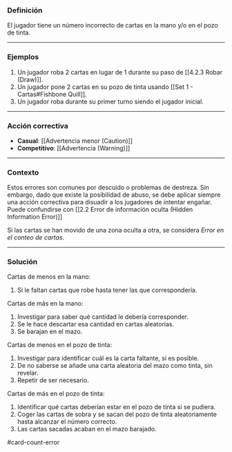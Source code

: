 ### Definición
El jugador tiene un número incorrecto de cartas en la mano y/o en el pozo de tinta.

---

### Ejemplos
1. Un jugador roba 2 cartas en lugar de 1 durante su  paso de [[4.2.3 Robar (Draw)]].  
2. Un jugador pone 2 cartas en su pozo de tinta usando [[Set 1 - Cartas#Fishbone Quill]].      
3. Un jugador roba durante su primer turno siendo el jugador inicial.      

---

### Acción correctiva

- **Casual**: [[Advertencia menor (Caution)]]
- **Competitivo**: [[Advertencia (Warning)]]

---

### Contexto
Estos errores son comunes por descuido o problemas de destreza. Sin embargo, dado que existe la posibilidad de abuso, se debe aplicar siempre una acción correctiva para disuadir a los jugadores de intentar engañar.
Puede confundirse con [[2.2 Error de información oculta (Hidden Information Error)]]

 Si las cartas se han movido de una zona oculta a otra, se considera *Error en el conteo de cartas*. 
 
---

### Solución

Cartas de menos en la mano:
 1. Si le faltan cartas que robe hasta tener las que correspondería.

Cartas de más en la mano:
1. Investigar para saber qué cantidad le debería corresponder.
2. Se le hace descartar esa cantidad en cartas aleatorias.
3. Se barajan en el mazo.

Cartas de menos en el pozo de tinta:
1. Investigar para identificar cuál es la carta faltante, si es posible.  
2. De no saberse se añade una carta aleatoria del mazo como tinta, sin revelar.
3. Repetir de ser necesario.

Cartas de más en el pozo de tinta:
1. Identificar qué cartas deberían estar en el pozo de tinta si se pudiera.
2. Coger las cartas de sobra y se sacan del pozo de tinta aleatoriamente hasta alcanzar el número correcto.
3. Las cartas sacadas acaban en el mazo barajado.

#card-count-error